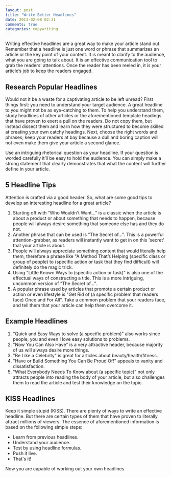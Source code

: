 ```yaml
---
layout: post
title: "Write Better Headlines"
date: 2013-02-08 02:31
comments: true
categories: copywriting
---
```


Writing effective headlines are a great way to make your article stand out. Remember that a headline is just one word or phrase that summarizes an article or the key point of your content. It is meant to clarify to the audience, what you are going to talk about. It is an effective communication tool to grab the readers' attentions. Once the reader has been reeled in, it is your article’s job to keep the readers engaged.

<!--more-->

## Research Popular Headlines 

Would not it be a waste for a captivating article to be left unread? First things first: you need to understand your target audience. A great headline to you might not be as eye-catching to them.  To help you understand them, study headlines of other articles or the aforementioned template headings that have proven to exert a pull on the readers. Do not copy them, but instead dissect them and learn how they were structured to become skilled at creating your own catchy headings. Next, choose the right words and phrases; keep your readers at bay because a dull and boring caption will not even make them give your article a second glance.

Use an intriguing rhetorical question as your headline.  If your question is worded carefully it’ll be easy to hold the audience. You can simply make a strong statement that clearly demonstrates that what the content will further define in your article.

## 5 Headline Tips

Attention is crafted via a good header. So, what are some good tips to develop an interesting headline for a great article?

1.  Starting off with “Who Wouldn't Want..." is a classic when the article is about a product or about something that needs to happen, because people will always desire something that someone else has and they do not.
2.  Another phrase that can be used is "The Secret of...". This is a powerful attention-grabber, as readers will instantly want to get in on this 'secret' that your article is about.
3.  People will always appreciate something content that would literally help them, therefore a phrase like "A Method That’s Helping (specific class or group of people) to (specific action or task that they find difficult) will definitely do the magic trick.
4.  Using "Little Known Ways to (specific action or task)" is also one of the effectual ways of constructing a title. This is a more intriguing, uncommon version of “The Secret of...”.
5.  A popular phrase used by articles that promote a certain product or action or even lifestyle is "Get Rid of (a specific problem that readers face) Once and For All". Take a common problem that your readers face, and tell them that your article can help them overcome it.

## Example Headlines

1.  "Quick and Easy Ways to solve (a specific problem)" also works since people, you and even I love easy solutions to problems.
2.  "Now You Can Also Have" is a very attractive header, because majority of us will always desire more things.
3.  "Be Like a Celebrity" is great for articles about beauty/health/fitness.
4.  "Have or Build Something You Can Be Proud Of!" appeals to vanity and dissatisfaction.
5.  "What Everybody Needs To Know about (a specific topic)" not only attracts people into reading the body of your article, but also challenges them to read the article and test their knowledge on the topic.

## KISS Headlines

Keep it simple stupid (KISS). There are plenty of ways to write an effective headline. But there are certain types of them that have proven to literally attract millions of viewers. The essence of aforementioned information is based on the following simple steps:

*   Learn from previous headlines.
*   Understand your audience.
*   Test by using headline formulas.
*   Push it live.
*   That's it!

Now you are capable of working out your own headlines.